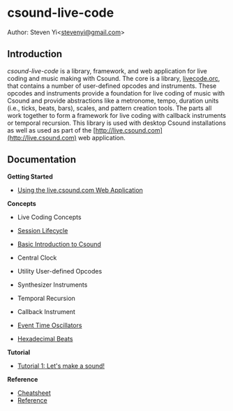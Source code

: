 # csound-live-code 

Author: Steven Yi\<stevenyi@gmail.com\>

## Introduction 

*csound-live-code* is a library, framework, and web application for live coding and music making with Csound. The core is a library, [livecode.orc](../livecode.orc), that contains a number of user-defined opcodes and instruments. These opcodes and instruments provide a foundation for live coding of music with Csound and provide abstractions like a metronome, tempo, duration units (i.e., ticks, beats, bars), scales, and pattern creation tools.  The parts all work together to form a framework for live coding with callback instruments or temporal recursion. This library is used with desktop Csound installations as well as used as part of the [http://live.csound.com](http://live.csound.com) web application. 

## Documentation

__Getting Started__

* [Using the live.csound.com Web Application](webinterface.md)

__Concepts__

* Live Coding Concepts 
* [Session Lifecycle](session_lifecycle.md)
* [Basic Introduction to Csound](csound_basics.md)
* Central Clock 
* Utility User-defined Opcodes
* Synthesizer Instruments

* Temporal Recursion
* Callback Instrument

* [Event Time Oscillators](oscillators.md)
* [Hexadecimal Beats](hexadecimal_beats.md)

__Tutorial__

* [Tutorial 1: Let's make a sound!](tutorial1.md)

<!-- 
* [Events 1: Simple Events](tutorial2.md)
* [Events 2: Compound Events](tutorial3.md)
* [Events 3: Generating Notes with Loops](tutorial4.md)
* [Realtime Process Score Generation](tutorial5.md)
* [Temporal Recursion](tutorial6.md)
* [Callback Instrument](tutorial7.md)
* [Hex Beats](tutorial8.md)
* [Hex Melodic Lines](tutorial9.md)
-->

__Reference__

* [Cheatsheet](cheatsheet.md)
* [Reference](reference.md)



